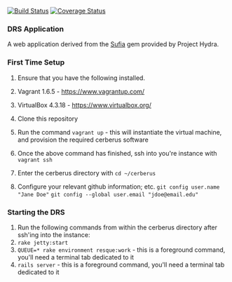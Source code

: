 [![Build Status](https://travis-ci.org/NEU-Libraries/cerberus.svg?branch=develop)](https://travis-ci.org/NEU-Libraries/cerberus)
[![Coverage Status](http://img.shields.io/coveralls/NEU-Libraries/cerberus/develop.svg)](https://coveralls.io/r/NEU-Libraries/cerberus?branch=develop)

### DRS Application

A web application derived from the [Sufia](http://github.com/projecthydra/sufia) gem provided by Project Hydra.

### First Time Setup

1.  Ensure that you have the following installed.
  1.  Vagrant 1.6.5 - https://www.vagrantup.com/
  2.  VirtualBox 4.3.18 - https://www.virtualbox.org/

2.  Clone this repository
3.  Run the command ```vagrant up``` - this will instantiate the virtual machine, and provision the required cerberus software
4.  Once the above command has finished, ssh into you're instance with ```vagrant ssh```
5.  Enter the cerberus directory with ```cd ~/cerberus```
6.  Configure your relevant github information; etc. ```git config user.name "Jane Doe"``` ```git config --global user.email "jdoe@email.edu"```


### Starting the DRS

1.  Run the following commands from within the cerberus directory after ssh'ing into the instance:
  1.  `rake jetty:start`
  2.  `QUEUE=* rake environment resque:work` - this is a foreground command, you'll need a terminal tab dedicated to it
  3.  `rails server` - this is a foreground command, you'll need a terminal tab dedicated to it
